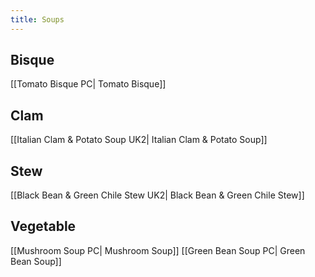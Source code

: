 ```yaml
---
title: Soups
---
```

## Bisque
[[Tomato Bisque PC| Tomato Bisque]]
## Clam
[[Italian Clam & Potato Soup UK2| Italian Clam & Potato Soup]]
## Stew
[[Black Bean & Green Chile Stew UK2| Black Bean & Green Chile Stew]]
## Vegetable
[[Mushroom Soup PC| Mushroom Soup]]
[[Green Bean Soup PC| Green Bean Soup]]